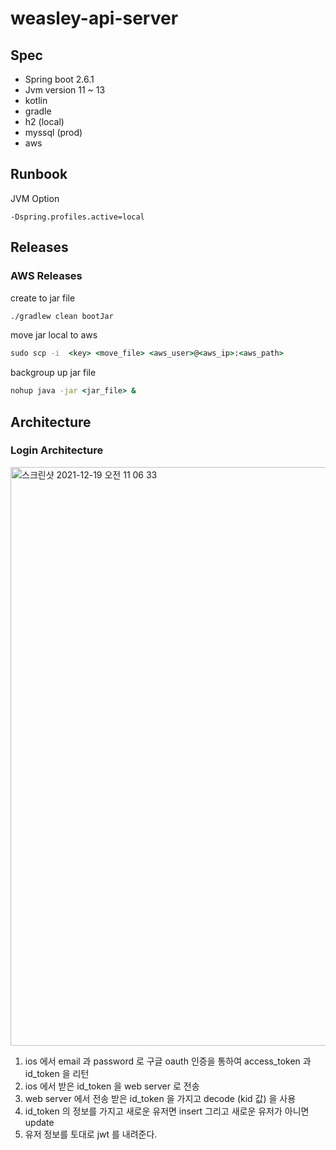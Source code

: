 # weasley-api-server

## Spec

- Spring boot 2.6.1
- Jvm version 11 ~ 13 
- kotlin 
- gradle
- h2 (local)
- myssql (prod)
- aws


## Runbook

JVM Option 

```
-Dspring.profiles.active=local
```
## Releases

### AWS Releases

create to jar file

```cmd
./gradlew clean bootJar
```

move jar local to aws

```cmd
sudo scp -i  <key> <move_file> <aws_user>@<aws_ip>:<aws_path>
```

backgroup up jar file

```cmd
nohup java -jar <jar_file> &
```

## Architecture 


### Login Architecture

<img width="926" alt="스크린샷 2021-12-19 오전 11 06 33" src="https://user-images.githubusercontent.com/53357210/146661063-31dc0bdc-9dbc-46af-bd42-7547e163f1e9.png">

1. ios 에서 email 과 password 로 구글 oauth 인증을 통하여 access_token 과 id_token 을 리턴
2. ios 에서 받은 id_token 을 web server 로 전송
3. web server 에서 전송 받은 id_token 을 가지고 decode (kid 값) 을 사용
4. id_token 의 정보를 가지고 새로운 유저면 insert 그리고 새로운 유저가 아니면 update 
6. 유저 정보를 토대로 jwt 를 내려준다.



